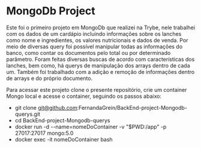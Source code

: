 # MongoDb Project

Este foi o primeiro projeto em MongoDb que realizei na Trybe, nele trabalhei com os dados de um cardápio incluindo informações sobre os lanches como nome  e ingredientes, os valores nutricionais e dados de venda. 
Por meio de diversas query foi possível manipular todas as informações do banco, como contar os documentos pelo total ou por determinado parâmetro. Foram feitas diversas buscas de acordo com características dos lanches, bem como, há querys de manipulação dos arrays dentro de cada um. Também foi trabalhado com a adição e remoção de informações dentro de arrays e do próprio documento.

Para acessar este projeto clone o presente repositório, crie um container Mongo local e acesse o container, seguindo os passos abaixo: 
 - git clone git@github.com:FernandaGrein/BackEnd-project-Mongodb-querys.git
 - cd BackEnd-project-Mongodb-querys
 - docker run -d --name=nomeDoContainer -v "$PWD:/app" -p 27017:27017 mongo:5.0
 - docker exec -it nomeDoContainer bash
